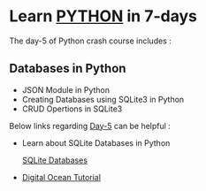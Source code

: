 
# Learn [PYTHON]("https://www.python.org") in 7-days 
The day-5 of Python crash course includes :

## Databases in Python
  - JSON Module in Python
  - Creating Databases using SQLite3 in Python
  - CRUD Opertions in SQLite3

 
Below links regarding [Day-5](https://github.com/MuhammadSaad000/Python-Crash-Course/blob/main/day-5/day-5.ipynb) can be helpful : 
- Learn about SQLite Databases in Python  
  
  [SQLite Databases](https://www.youtube.com/watch?v=byHcYRpMgI4)

- [Digital Ocean Tutorial](https://www.digitalocean.com/community/tutorials/how-to-use-the-sqlite3-module-in-python-3)
